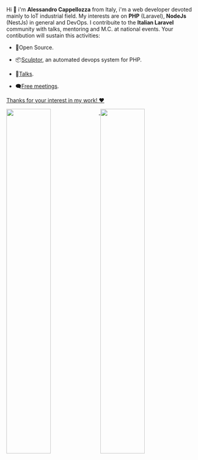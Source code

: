 Hi 🤝 i'm **Alessandro Cappellozza** from Italy, i'm a web developer devoted mainly to IoT industrial field. My interests are on **PHP** (Laravel), **NodeJs** (NestJs) in general and DevOps. I contribuite to the **Italian Laravel** community with talks, mentoring and M.C. at national events. Your contibution will sustain this activities:

- 📖Open Source.

- 📦[Sculptor](https://sculptor-devops.github.io/), an automated devops system for PHP.

- 🎤[Talks](https://www.youtube.com/c/grusp).

- 🗨️[Free meetings](https://rovigo.grusp.org/).

[Thanks for your interest in my work! ❤️](https://github.com/sponsors/eppak)

<a href="https://github.com/eppak">
  <img align="top" src="https://github-readme-stats.vercel.app/api/top-langs/?username=eppak&langs_count=8&theme=calm&layout=compact" width="48%"/>
</a>
<a href="https://github.com/eppak">
  <img align="top" src="https://github-readme-stats.vercel.app/api?username=eppak&hide=prs&count_private=true&show_icons=true&theme=calm"  width="48%" />
</a>
